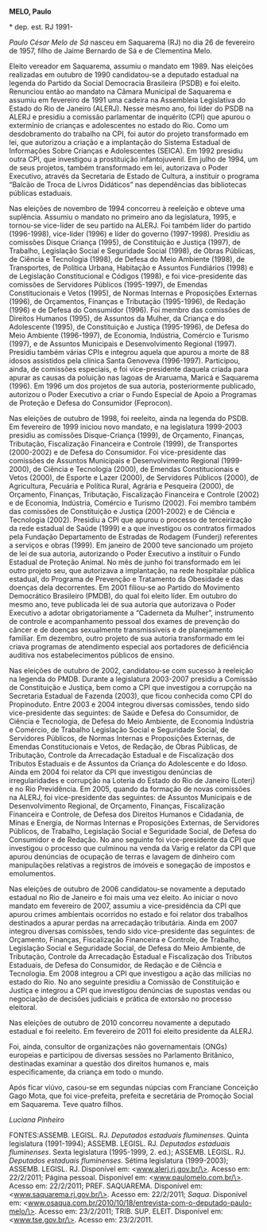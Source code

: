 **MELO, Paulo**

\* dep. est. RJ 1991-

*Paulo César Melo de Sá* nasceu em Saquarema (RJ) no dia 26 de fevereiro
de 1957, filho de Jaime Bernardo de Sá e de Clementina Melo.

Eleito vereador em Saquarema, assumiu o mandato em 1989. Nas eleições
realizadas em outubro de 1990 candidatou-se a deputado estadual na
legenda do Partido da Social Democracia Brasileira (PSDB) e foi eleito.
Renunciou então ao mandato na Câmara Municipal de Saquarema e assumiu em
fevereiro de 1991 uma cadeira na Assembleia Legislativa do Estado do Rio
de Janeiro (ALERJ). Nesse mesmo ano, foi líder do PSDB na ALERJ e
presidiu a comissão parlamentar de inquérito (CPI) que apurou o
extermínio de crianças e adolescentes no estado do Rio. Como um
desdobramento do trabalho na CPI, foi autor do projeto transformado em
lei, que autorizou a criação e a implantação do Sistema Estadual de
Informações Sobre Crianças e Adolescentes (SEICA). Em 1992 presidiu
outra CPI, que investigou a prostituição infantojuvenil. Em julho de
1994, um de seus projetos, também transformado em lei, autorizava o
Poder Executivo, através da Secretaria de Estado de Cultura, a instituir
o programa “Balcão de Troca de Livros Didáticos” nas dependências das
bibliotecas públicas estaduais.

Nas eleições de novembro de 1994 concorreu à reeleição e obteve uma
suplência. Assumiu o mandato no primeiro ano da legislatura, 1995, e
tornou-se vice-líder de seu partido na ALERJ. Foi também líder do
partido (1996-1998), vice-líder (1996) e líder do governo (1997-1998).
Presidiu as comissões Disque Criança (1995), de Constituição e Justiça
(1997), de Trabalho, Legislação Social e Seguridade Social (1998), de
Obras Públicas, de Ciência e Tecnologia (1998), de Defesa do Meio
Ambiente (1998), de Transportes, de Política Urbana, Habitação e
Assuntos Fundiários (1998) e de Legislação Constitucional e Códigos
(1998), e foi vice-presidente das comissões de Servidores Públicos
(1995-1997), de Emendas Constitucionais e Vetos (1995), de Normas
Internas e Proposições Externas (1996), de Orçamentos, Finanças e
Tributação (1995-1996), de Redação (1996) e de Defesa do Consumidor
(1996). Foi membro das comissões de Direitos Humanos (1995), de Assuntos
da Mulher, da Criança e do Adolescente (1995), de Constituição e Justiça
(1995-1996), de Defesa do Meio Ambiente (1996-1997), de Economia,
Indústria, Comércio e Turismo (1997), e de Assuntos Municipais e
Desenvolvimento Regional (1997). Presidiu também várias CPIs e integrou
aquela que apurou a morte de 88 idosos assistidos pela clínica Santa
Genoveva (1996-1997). Participou, ainda, de comissões especiais, e foi
vice-presidente daquela criada para apurar as causas da poluição nas
lagoas de Araruama, Maricá e Saquarema (1996). Em 1996 um dos projetos
de sua autoria, posteriormente publicado, autorizou o Poder Executivo a
criar o Fundo Especial de Apoio a Programas de Proteção e Defesa do
Consumidor (Feprocon).

Nas eleições de outubro de 1998, foi reeleito, ainda na legenda do PSDB.
Em fevereiro de 1999 iniciou novo mandato, e na legislatura 1999-2003
presidiu as comissões Disque-Criança (1999), de Orçamento, Finanças,
Tributação, Fiscalização Financeira e Controle (1999), de Transportes
(2000-2002) e de Defesa do Consumidor. Foi vice-presidente das comissões
de Assuntos Municipais e Desenvolvimento Regional (1999-2000), de
Ciência e Tecnologia (2000), de Emendas Constitucionais e Vetos (2000),
de Esporte e Lazer (2000), de Servidores Públicos (2000), de
Agricultura, Pecuária e Política Rural, Agrária e Pesqueira (2000), de
Orçamento, Finanças, Tributação, Fiscalização Financeira e Controle
(2002) e de Economia, Indústria, Comércio e Turismo (2002). Foi membro
também das comissões de Constituição e Justiça (2001-2002) e de Ciência
e Tecnologia (2002). Presidiu a CPI que apurou o processo de
terceirização da rede estadual de Saúde (1999) e a que investigou os
contratos firmados pela Fundação Departamento de Estradas de Rodagem
(Funderj) referentes a serviços e obras (1999). Em janeiro de 2000 teve
sancionado um projeto de lei de sua autoria, autorizando o Poder
Executivo a instituir o Fundo Estadual de Proteção Animal. No mês de
junho foi transformado em lei outro projeto seu, que autorizava a
implantação, na rede hospitalar pública estadual, do Programa de
Prevenção e Tratamento da Obesidade e das doenças dela decorrentes. Em
2001 filiou-se ao Partido do Movimento Democrático Brasileiro (PMDB), do
qual foi eleito líder. Em outubro do mesmo ano, teve publicada lei de
sua autoria que autorizava o Poder Executivo a adotar obrigatoriamente a
“Caderneta da Mulher”, instrumento de controle e acompanhamento pessoal
dos exames de prevenção do câncer e de doenças sexualmente
transmissíveis e de planejamento familiar. Em dezembro, outro projeto de
sua autoria transformado em lei criava programas de atendimento especial
aos portadores de deficiência auditiva nos estabelecimentos públicos de
ensino.

Nas eleições de outubro de 2002, candidatou-se com sucesso à reeleição
na legenda do PMDB. Durante a legislatura 2003-2007 presidiu a Comissão
de Constituição e Justiça, bem como a CPI que investigou a corrupção na
Secretaria Estadual de Fazenda (2003), que ficou conhecida como CPI do
Propinoduto. Entre 2003 e 2004 integrou diversas comissões, tendo sido
vice-presidente das seguintes: de Saúde e Defesa do Consumidor, de
Ciência e Tecnologia, de Defesa do Meio Ambiente, de Economia Indústria
e Comércio, de Trabalho Legislação Social e Seguridade Social, de
Servidores Públicos, de Normas Internas e Proposições Externas, de
Emendas Constitucionais e Vetos, de Redação, de Obras Públicas, de
Tributação, Controle da Arrecadação Estadual e de Fiscalização dos
Tributos Estaduais e de Assuntos da Criança do Adolescente e do Idoso.
Ainda em 2004 foi relator da CPI que investigou denúncias de
irregularidades e corrupção na Loteria do Estado do Rio de Janeiro
(Loterj) e no Rio Previdência. Em 2005, quando da formação de novas
comissões na ALERJ, foi vice-presidente das seguintes: de Assuntos
Municipais e de Desenvolvimento Regional, de Orçamento, Finanças,
Fiscalização Financeira e Controle, de Defesa dos Direitos Humanos e
Cidadania, de Minas e Energia, de Normas Internas e Proposições
Externas, de Servidores Públicos, de Trabalho, Legislação Social e
Seguridade Social, de Defesa do Consumidor e de Redação. No ano seguinte
foi vice-presidente da CPI que investigou o processo que culminou na
venda da Varig e relator da CPI que apurou denúncias de ocupação de
terras e lavagem de dinheiro com manipulações relativas a registros de
imóveis e sonegação de impostos e emolumentos.

Nas eleições de outubro de 2006 candidatou-se novamente a deputado
estadual no Rio de Janeiro e foi mais uma vez eleito. Ao iniciar o novo
mandato em fevereiro de 2007, assumiu a vice-presidência da CPI que
apurou crimes ambientais ocorridos no estado e foi relator dos trabalhos
destinados a apurar perdas na arrecadação tributária. Ainda em 2007
integrou diversas comissões, tendo sido vice-presidente das seguintes:
de Orçamento, Finanças, Fiscalização Financeira e Controle, de Trabalho,
Legislação Social e Seguridade Social, de Defesa do Meio Ambiente, de
Tributação, Controle da Arrecadação Estadual e Fiscalização dos Tributos
Estaduais, de Defesa do Consumidor, de Redação e de Ciência e
Tecnologia. Em 2008 integrou a CPI que investigou a ação das milícias no
estado do Rio. No ano seguinte presidiu a Comissão de Constituição e
Justiça e integrou a CPI que investigou denúncias de supostas vendas ou
negociação de decisões judiciais e prática de extorsão no processo
eleitoral.

Nas eleições de outubro de 2010 concorreu novamente a deputado estadual
e foi reeleito. Em fevereiro de 2011 foi eleito presidente da ALERJ.

Foi, ainda, consultor de organizações não governamentais (ONGs)
europeias e participou de diversas sessões no Parlamento Britânico,
destinadas examinar a questão dos direitos humanos e, mais
especificamente, da criança em todo o mundo.

Após ficar viúvo, casou-se em segundas núpcias com Franciane Conceição
Gago Mota, que foi vice-prefeita, prefeita e secretária de Promoção
Social em Saquarema. Teve quatro filhos.

*Luciana Pinheiro*

FONTES:ASSEMB. LEGISL. RJ. *Deputados estaduais fluminenses*. Quinta
legislatura (1991-1994); ASSEMB. LEGISL. RJ. *Deputados estaduais
fluminenses*. Sexta legislatura (1995-1999, 2. ed.); ASSEMB. LEGISL. RJ.
*Deputados estaduais fluminenses*. Sétima legislatura (1999-2003);
ASSEMB. LEGISL. RJ. Disponível em: \<www.alerj.rj.gov.br/\>. Acesso em:
22/2/2011; Página pessoal. Disponível em: \<www.paulomelo.com.br/\>.
Acesso em: 22/2/2011; PREF. SAQUAREMA. Disponível em:
\<www.saquarema.rj.gov.br/\>. Acesso em: 22/2/2011; *Saqua*. Disponível
em:
\<www.osaqua.com.br/2010/10/18/entrevista-com-o-deputado-paulo-melo/\>.
Acesso em: 23/2/2011; TRIB. SUP. ELEIT. Disponível em:
\<www.tse.gov.br/\>. Acesso em: 23/2/2011.
